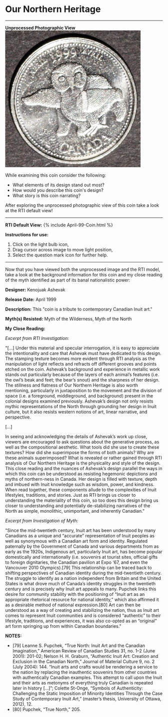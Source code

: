 # Our Northern Heritage

*     *     *     *  
**Unprocessed Photographic View**
![Image](Unprocessed-April-1999.jpg)

While examining this coin consider the following:
- What elements of its design stand out most? 
- How would you describe this coin's design?
- What story is this coin narrating?

After exploring the unprocessed photographic view of this coin take a look at the RTI default view!

----
**RTI Default View:**
{% include April-99-Coin.html %}

**Instructions for use:**
1) Click on the light bulb icon,
2) Drag cursor across image to move light position,
3) Select the question mark icon for further help.

----

Now that you have viewed both the unprocessed image and the RTI model, take a look at the background information for this coin and my close reading of the myth identified as part of its banal nationalistic power:

**Designer:** Kenojuak Ashevak

**Release Date:** April 1999

**Description:** This "coin is a tribute to contemporary Canadian Inuit art."

**Myth(s) Resisted:** Myth of the Wilderness, Myth of the North

**My Close Reading:** 

*Excerpt from RTI Investigation:*

"[...] Under this material and specular interrogation, it is easy to appreciate the intentionality and care that Ashevak must have dedicated to this design. The stamping texture becomes more evident through RTI analysis as the manipulation of light reflects and refracts off different grooves and points etched on the coin. Ashevak’s background and experience in metallic work stands out particularly because of the layers of each animal’s features (i.e. the owl’s beak and feet; the bear’s snout) and the sharpness of her design. The stillness and flatness of Our Northern Heritage is also worth mentioning, particularly in juxtaposition to the movement and the division of space (i.e. a foreground, middleground, and background) present in the colonial designs examined previously. Ashevak’s design not only resists mythic representations of the North through grounding her design in Inuit culture, but it also resists western notions of art, linear narrative, and perspective. 

[...]

In seeing and acknowledging the details of Ashevak’s work up close, viewers are encouraged to ask questions about the generative process, as well as the compositional aesthetic. What tools did she use to create these textures? How did she superimpose the forms of both animals? Why are these animals superimposed? What is revealed or rather gained through RTI analysis of Our Northern Heritage is the physicality and style of the design. This close reading and the nuances of Ashevak’s design parallel the ways in which this coin can be understood as resisting hegemonic depictions and myths of northern-ness in Canada. Her design is filled with texture, depth and imbued with Inuit knowledge such as wisdom, power, and kindness. When read together, these components allude to the complexities of Inuit lifestyles, traditions, and stories. Just as RTI brings us closer to understanding the materiality of this coin, so too does this design bring us closer to understanding and potentially de-stabilizing narratives of the North as simple, monolithic, unimportant, and inherently Canadian."


*Excerpt from Investigation of Myth:*

"Since the mid-twentieth century, Inuit art has been understood by many Canadians as a unique and “accurate” representation of Inuit peoples as well as synonymous with a Canadian art form and identity. Regulated paternally by the Government of Canada and various departments from as early as the 1920s, Indigenous art, particularly Inuit art, has become popular domestically and internationally (i.e. souvenirs at tourist sites, official gifts to foreign dignitaries, the Canadian pavilion at Expo ‘67,  and even the Vancouver 2010 Olympics).[79] This relationship can be traced back to shifting perspectives of Canadian identity during the mid-twentieth century. The struggle to identify as a nation independent from Britain and the United States is what drove much of Canada’s identity struggles in the twentieth century and is precisely why Inuit art appeals to many. Pupchek links this desire for community stability with the positioning of “Inuit art as an appropriate rhetorical resource for national identity,” which also affirmed it as a desirable method of national expression.[80] Art can then be understood as a way of creating and stabilizing the nation, thus as Inuit art comes to represent Inuit communities and is considered “authentic” to their lifestyle, traditions, and experiences, it was also co-opted as an “original” art form springing up from within Canadian boundaries."

**NOTES:**
- [79] Leanne S. Pupchek, “True North: Inuit Art and the Canadian Imagination,” American Review of Canadian Studies 31, no. 1–2 (June 2001): 201-02; Nelson H. H. Graburn, “Authentic Inuit Art: Creation and Exclusion in the Canadian North,” Journal of Material Culture 9, no. 2 (July 2004): 144.  “Inuit arts and crafts would be rendering a service to the nation by replacing the inauthentic souvenirs from other countries with authentically Canadian examples. This attempt to call upon the Inuit and their arts as metonyms of everything truly Canadian is repeated later in history […]”; Colette St-Onge, “Symbols of Authenticity: Challenging the Static Imposition of Minority Identities Through the Case Study of Contemporary Inuit Art,” (master’s thesis, University of Ottawa, 2012), 12.
- [80] Pupchek, “True North,” 205.

  
